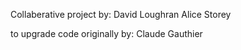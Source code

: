 Collaberative project by:
David Loughran
Alice Storey

to upgrade code originally by:
Claude Gauthier